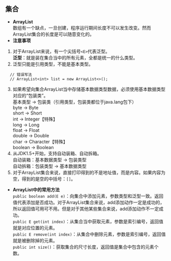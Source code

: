 ## 集合
- **ArrayList**  
数组有一个缺点，一旦创建，程序运行期间长度不可以发生改变。然而ArrayList集合的长度是可以随意变化的。  
- **注意事项**
1. 对于ArrayList来说，有一个尖括号`<E>`代表泛型。  
**泛型**：就是装在集合当中的所有元素，全都是统一的什么类型。  
2. 泛型只能是引用类型，不能是基本类型。
```
  // 错误写法
  // ArrayList<int> list = new ArrayList<>();
```
3. 如果希望向集合ArrayList当中存储基本数据类型数据，必须使用基本数据类型对应的“包装类”。   
基本类型 -> 包装类（引用类型，包装类都位于java.lang包下）  
byte -> Byte  
short -> Short  
int -> Integer【特殊】  
long -> Long  
float -> Float  
double -> Double  
char -> Character【特殊】  
boolean -> Boolean  
5. 从JDK1.5+开始，支持自动装箱、自动拆箱。   
自动装箱：基本数据类型 -> 包装类型  
自动拆箱：包装类型 -> 基本数据类型
4. 对于ArrayList集合来说，直接打印得到的不是地址值，而是内容。如果内容为空，得到的是空的中括号：`[]`。
- **ArrayList中的常用方法**  
`public boolean add(E e)`：向集合中添加元素，参数类型和泛型一致。返回值代表添加是否成功。对于ArrayList集合来说，add添加动作一定是成功的，所以返回值可用可不用。但是对于其他某些集合来说，add添加动作不一定成功。  
`public E get(int index)`：从集合当中获取元素，参数是索引编号，返回值就是对应位置的元素。  
`public E remove(int index)`：从集合中删除元素，参数是索引编号，返回值就是被删除掉的元素。  
`public int size()`：获取集合的尺寸长度，返回值是集合中包含的元素个数。
